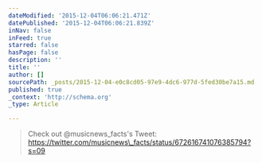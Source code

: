```yaml
---
dateModified: '2015-12-04T06:06:21.471Z'
datePublished: '2015-12-04T06:06:21.839Z'
inNav: false
inFeed: true
starred: false
hasPage: false
description: ''
title: ''
author: []
sourcePath: _posts/2015-12-04-e0c8cd05-97e9-4dc6-977d-5fed30be7a15.md
published: true
_context: 'http://schema.org'
_type: Article

---
```

> Check out @musicnews\_facts's Tweet: https://twitter.com/musicnews\_facts/status/672616741076385794?s=09